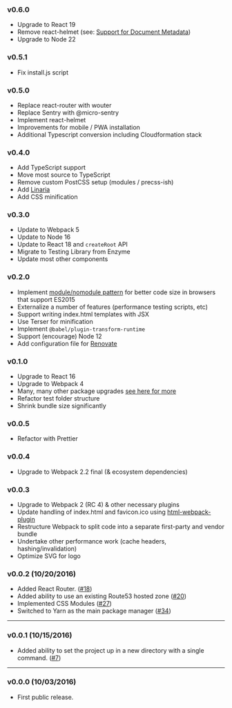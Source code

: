 ### v0.6.0

- Upgrade to React 19
- Remove react-helmet (see: [Support for Document Metadata](https://react.dev/blog/2024/12/05/react-19#support-for-metadata-tags))
- Upgrade to Node 22

### v0.5.1

- Fix install.js script

### v0.5.0

- Replace react-router with wouter
- Replace Sentry with @micro-sentry
- Implement react-helmet
- Improvements for mobile / PWA installation
- Additional Typescript conversion including Cloudformation stack

### v0.4.0

- Add TypeScript support
- Move most source to TypeScript
- Remove custom PostCSS setup (modules / precss-ish)
- Add [Linaria](https://github.com/callstack/linaria)
- Add CSS minification

### v0.3.0

- Update to Webpack 5
- Update to Node 16
- Update to React 18 and `createRoot` API
- Migrate to Testing Library from Enzyme
- Update most other components

### v0.2.0

- Implement [module/nomodule pattern](https://philipwalton.com/articles/deploying-es2015-code-in-production-today/) for better code size in browsers that support ES2015
- Externalize a number of features (performance testing scripts, etc)
- Support writing index.html templates with JSX
- Use Terser for minification
- Implement `@babel/plugin-transform-runtime`
- Support (encourage) Node 12
- Add configuration file for [Renovate](https://renovatebot.com/)

### v0.1.0

- Upgrade to React 16
- Upgrade to Webpack 4
- Many, many other package upgrades [see here for more](https://github.com/bjacobel/rak/pull/173/files#diff-b9cfc7f2cdf78a7f4b91a753d10865a2)
- Refactor test folder structure
- Shrink bundle size significantly

### v0.0.5

- Refactor with Prettier

### v0.0.4

- Upgrade to Webpack 2.2 final (& ecosystem dependencies)

### v0.0.3

- Upgrade to Webpack 2 (RC 4) & other necessary plugins
- Update handling of index.html and favicon.ico using [html-webpack-plugin](https://github.com/ampedandwired/html-webpack-plugin)
- Restructure Webpack to split code into a separate first-party and vendor bundle
- Undertake other performance work (cache headers, hashing/invalidation)
- Optimize SVG for logo

### v0.0.2 (10/20/2016)

- Added React Router. ([#18](https://github.com/bjacobel/rak/issues/18))
- Added ability to use an existing Route53 hosted zone ([#20](https://github.com/bjacobel/rak/issues/20))
- Implemented CSS Modules ([#27](https://github.com/bjacobel/rak/issues/27))
- Switched to Yarn as the main package manager ([#34](https://github.com/bjacobel/rak/issues/34))

---

### v0.0.1 (10/15/2016)

- Added ability to set the project up in a new directory with a single command. ([#7](https://github.com/bjacobel/rak/issues/7))

---

### v0.0.0 (10/03/2016)

- First public release.
